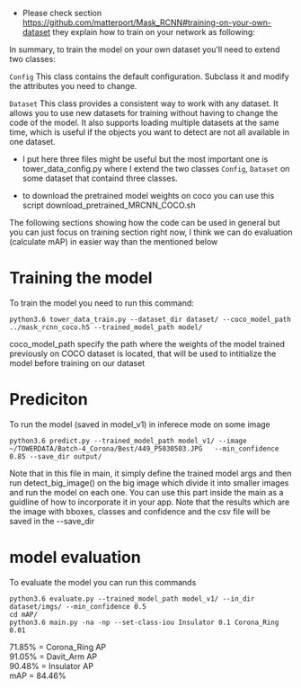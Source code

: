 * Please check section  https://github.com/matterport/Mask_RCNN#training-on-your-own-dataset
they explain how to train on your network as following:

In summary, to train the model on your own dataset you'll need to extend two classes:

```Config``` This class contains the default configuration. Subclass it and modify the attributes you need to change.

```Dataset``` This class provides a consistent way to work with any dataset. It allows you to use new datasets for training without having to change the code of the model. It also supports loading multiple datasets at the same time, which is useful if the objects you want to detect are not all available in one dataset.

* I put here three files might be useful but the most important one is tower_data_config.py where I extend the two classes ```Config```, ```Dataset``` on some dataset that containd three classes.

* to download the pretrained model weights on coco you can use this script download_pretrained_MRCNN_COCO.sh

The following sections showing how the code can be used in general but you can just focus on training section right now, I think we can do evaluation (calculate mAP) in easier way than the mentioned below


# Training the model
To train the model you need to run this command:
```    
python3.6 tower_data_train.py --dataset_dir dataset/ --coco_model_path ../mask_rcnn_coco.h5 --trained_model_path model/     
```    
coco_model_path specify the path where the weights of the model trained previously on COCO dataset is located, that will be used
to intitialize the model before training on our dataset

# Prediciton
To run the  model (saved in model_v1) in inferece mode on some image 
```    
python3.6 predict.py --trained_model_path model_v1/ --image ~/TOWERDATA/Batch-4_Corona/Best/449_P5030503.JPG   --min_confidence 0.85 --save_dir output/
```    
Note that in this file in main, it simply define the trained model args and then run detect_big_image() on the big image which divide it into smaller images and run the model on each one. You can use this part inside the main as a guidline of how to incorporate it in your app. Note that the results which are the image  with bboxes, classes and confidence and the csv file will be saved in the --save_dir

# model evaluation
To evaluate the model you can run this commands
```    
python3.6 evaluate.py --trained_model_path model_v1/ --in_dir dataset/imgs/ --min_confidence 0.5
cd mAP/
python3.6 main.py -na -np --set-class-iou Insulator 0.1 Corona_Ring 0.01
```    
71.85% = Corona_Ring AP    
91.05% = Davit_Arm AP     
90.48% = Insulator AP    
mAP = 84.46%    
    
